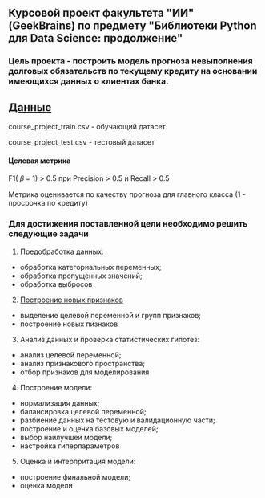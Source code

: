 ## Курсовой проект факультета "ИИ" (GeekBrains) по предмету "Библиотеки Python для Data Science: продолжение"

### Цель проекта - построить модель прогноза невыполнения долговых обязательств по текущему кредиту на основании имеющихся данных о клиентах банка. 

[Данные](https://github.com/lyutovad/GU_Course_project_DS/tree/main/Data)
-----
course_project_train.csv - обучающий датасет

course_project_test.csv - тестовый датасет


#### Целевая метрика

F1( 𝛽  = 1) > 0.5 при Precision > 0.5 и Recall > 0.5

Метрика оценивается по качеству прогноза для главного класса (1 - просрочка по кредиту)

### Для достижения поставленной цели необходимо решить следующие задачи

1. [Предобработка данных](https://github.com/lyutovad/GU_Course_project_DS/tree/main/Data%20preprocessing):
- обработка категориальных переменных;
- обработка пропущенных значений;
- обработка выбросов

2. [Построение новых признаков](https://github.com/lyutovad/GU_Course_project_DS/tree/main/Feature%20engineering)
- выделение целевой переменной и групп признаков;
- построение новых пизнаков

3. Анализ данных и проверка статистических гипотез:
- анализ целевой переменной;
- анализ признакового пространства;
- отбор признаков для моделирования

4. Построение модели:
- нормализация данных;
- балансировка целевой переменной;
- разбиение данных на тестовую и валидационную части;
- построение и оценка базовых моделей;
- выбор наилучшей модели;
- настройка гиперпараметров

5. Оценка и интерпритация модели:
- построение финальной модели;
- оценка модели
